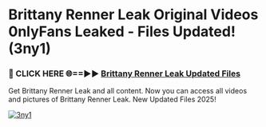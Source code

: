 # Brittany Renner Leak Original Videos 0nlyFans Leaked - Files Updated! (3ny1)

<h3>🔴 CLICK HERE 🌐==►► <a href="https://tinyurl.com/3hn5wdd3" rel="nofollow">Brittany Renner Leak Updated Files</a></h3>

Get Brittany Renner Leak and all content. Now you can access all videos and pictures of Brittany Renner Leak. New Updated Files 2025!

[![3ny1](https://i.imgur.com/4HnBqBT.gif)](https://tinyurl.com/3hn5wdd3)
